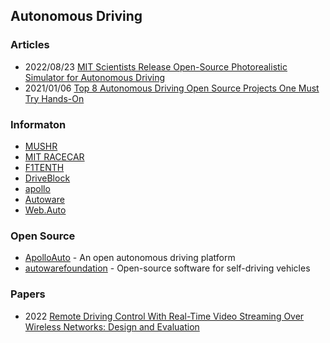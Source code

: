 ## Autonomous Driving


### Articles
- 2022/08/23 [MIT Scientists Release Open-Source Photorealistic Simulator for Autonomous Driving](https://scitechdaily.com/mit-scientists-release-open-source-photorealistic-simulator-for-autonomous-driving/)
- 2021/01/06 [Top 8 Autonomous Driving Open Source Projects One Must Try Hands-On](https://analyticsindiamag.com/top-8-autonomous-driving-open-source-projects-one-must-try-hands-on/)


### Informaton
- [MUSHR](https://mushr.io/)
- [MIT RACECAR](https://racecar.mit.edu/)
- [F1TENTH](https://f1tenth.org/)
- [DriveBlock](https://www.driveblocks.ai/) 
- [apollo](https://developer.apollo.auto/)
- [Autoware](https://www.autoware.org/)
- [Web.Auto](https://web.auto/)



### Open Source
- [ApolloAuto](https://github.com/ApolloAuto) - An open autonomous driving platform
- [autowarefoundation](https://github.com/autowarefoundation) - Open-source software for self-driving vehicles



### Papers
- 2022 [Remote Driving Control With Real-Time Video Streaming Over Wireless Networks: Design and Evaluation](https://ieeexplore.ieee.org/stamp/stamp.jsp?arnumber=9797698)

